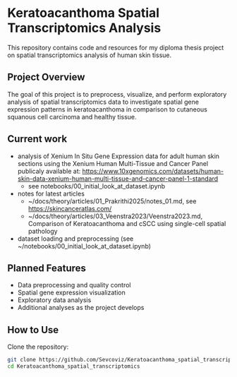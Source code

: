# Keratoacanthoma Spatial Transcriptomics Analysis

This repository contains code and resources for my diploma thesis project on spatial transcriptomics analysis of human skin tissue. 

## Project Overview
The goal of this project is to preprocess, visualize, and perform exploratory analysis of spatial transcriptomics data to investigate spatial gene expression patterns in keratoacanthoma in comparison to cutaneous squanous cell carcinoma and healthy tissue. 

## Current work
- analysis of Xenium In Situ Gene Expression data for adult human skin sections using the Xenium Human Multi-Tissue and Cancer Panel publicaly available at: https://www.10xgenomics.com/datasets/human-skin-data-xenium-human-multi-tissue-and-cancer-panel-1-standard
  * see notebooks/00_initial_look_at_dataset.ipynb
- notes for latest articles
  * ~/docs/theory/articles/01_Prakrithi2025/notes_01.md, see https://skincanceratlas.com/
  * ~/docs/theory/articles/03_Veenstra2023/Veenstra2023.md, Comparison of Keratoacanthoma and cSCC using single-cell spatial pathology
- dataset loading and preprocessing (see ~/notebooks/00_initial_look_at_dataset.ipynb)

## Planned Features
- Data preprocessing and quality control
- Spatial gene expression visualization
- Exploratory data analysis
- Additional analyses as the project develops

## How to Use
Clone the repository:
```bash
git clone https://github.com/Sevcoviz/Keratoacanthoma_spatial_transcriptomics.git
cd Keratoacanthoma_spatial_transcriptomics
